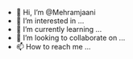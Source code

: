 - 👋 Hi, I’m @Mehramjaani
- 👀 I’m interested in ...
- 🌱 I’m currently learning ...
- 💞️ I’m looking to collaborate on ...
- 📫 How to reach me ...

<!---
Mehramjaani/Mehramjaani is a ✨ special ✨ repository because its `README.md` (this file) appears on your GitHub profile.
You can click the Preview link to take a look at your changes.
--->
